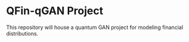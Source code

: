 # QFin-qGAN Project
This repository will house a quantum GAN project for modeling financial distributions.
